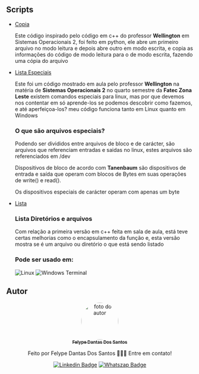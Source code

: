 ## Scripts

<ul>
  <li><a href="Copiar/copia.py">Copia</a></li>
  
  <p>Este código inspirado pelo código em c++ do professor <strong>Wellington</strong> em Sistemas Operacionais 2, 
  foi feito em python, ele abre um primeiro arquivo no modo leitura e depois abre outro em modo escrita,
  e copia as informações do código de modo leitura para o de modo escrita, fazendo uma cópia do arquivo</p>
  
  <li><a href="ListaEspecial/listaespecial.py">Lista Especiais</a></li>
  
  <P> Este foi um código mostrado em aula pelo professor <strong>Wellington</strong> na matéria de <strong>Sistemas Operacionais 2</strong> no quarto semestre da <strong>Fatec Zona Leste</strong> existem comandos especiais para linux, mas por que devemos nos contentar em só aprende-los se podemos descobrir como fazemos, e até aperfeiçoa-los? meu código funciona tanto em Linux quanto em Windows</P>

### O que são arquivos especiais?

<p>Podendo ser divididos entre arquivos de bloco e de carácter, são arquivos que referenciam entradas e saidas no linux, estes arquivos são referenciados em /dev</p>
<p>Dispositivos de bloco de acordo com <strong>Tanenbaum</strong> são dispositivos de entrada e saída que operam com blocos de Bytes  em suas operações de write() e read().</p>
<p>Os dispositivos especiais de carácter operam com apenas um byte</p>
<li><a href="Listar/lista.py">Lista</a></li>

### Lista Diretórios e arquivos

<p>Com relação a primeira versão em c++ feita em sala de aula, está teve certas melhorias como o encapsulamento da função e, esta versão mostra se é um arquivo ou diretório o que está sendo listado</p>

### Pode ser usado em:

![Linux](https://img.shields.io/badge/Linux-FCC624.svg?style=for-the-badge&logo=Linux&logoColor=black)
![Windows Terminal](https://img.shields.io/badge/windows%20terminal-4D4D4D?style=for-the-badge&logo=windows%20terminal&logoColor=white)

</ul>

## Autor
<div align="center">
<a href="https://www.linkedin.com/in/felype-dantas-dos-santos-94497b193?utm_source=share&utm_campaign=share_via&utm_content=profile&utm_medium=android_app">
<img style="border-radius: 50%;" src="https://github.com/FelypeDantas.png" width="100px;" alt="foto do autor"/>
 <br/>
 <sub><b>Felype Dantas Dos Santos</b></sub></a> <a href="https://www.linkedin.com/in/felype-dantas-dos-santos-94497b193?utm_source=share&utm_campaign=share_via&utm_content=profile&utm_medium=android_app" title="Linkedin"> </a>


Feito por Felype Dantas Dos Santos 👨🏻‍💻 Entre em contato!

[![Linkedin Badge](https://img.shields.io/badge/Felype-0A66C2.svg?style=for-the-badge&logo=LinkedIn&logoColor=white)](https://www.linkedin.com/in/felype-dantas-dos-santos-94497b193?utm_source=share&utm_campaign=share_via&utm_content=profile&utm_medium=android_app)
[![Whatszap Badge](https://img.shields.io/badge/Felype-25D366.svg?style=for-the-badge&logo=WhatsApp&logoColor=white)](https://wa.me/qr/EOCNNKM4XUHDM1)

</div>


